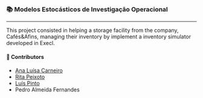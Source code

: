 ### :books: Modelos Estocásticos de Investigação Operacional
***

This project consisted in helping a storage facility from the company, Cafés&Afins, managing their inventory by implement a inventory simulator developed in Execl. 

#### :handshake: Contributors 
- [Ana Luísa Carneiro](https://github.com/Analucar)
- [Rita Peixoto](https://github.com/rita-peixoto)
- [Luís Pinto](https://github.com/L-Pinto)
- Pedro Almeida Fernandes
